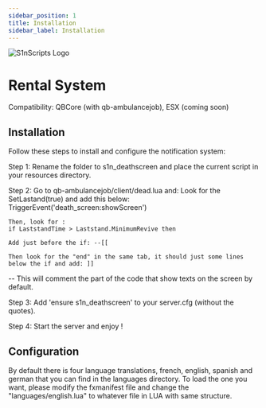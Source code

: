 ```yaml
---
sidebar_position: 1
title: Installation
sidebar_label: Installation
---
```


![S1nScripts Logo](https://forum.cfx.re/uploads/default/optimized/4X/7/0/9/709b687ad5121c2682611eae105cc6fcebed4d27_2_1380x776.jpeg)

# Rental System 

Compatibility: QBCore (with qb-ambulancejob), ESX (coming soon)

## Installation

Follow these steps to install and configure the notification system:

Step 1:
Rename the folder to s1n_deathscreen and place the current script in your resources directory.

Step 2:
Go to qb-ambulancejob/client/dead.lua and:
Look for the SetLastand(true) and add this below:
TriggerEvent('death_screen:showScreen')

    Then, look for :
    if LaststandTime > Laststand.MinimumRevive then

    Add just before the if: --[[

    Then look for the "end" in the same tab, it should just some lines below the if and add: ]]
--  This will comment the part of the code that show texts on the screen by default.


Step 3:
Add 'ensure s1n_deathscreen' to your server.cfg (without the quotes).

Step 4:
Start the server and enjoy !

## Configuration

By default there is four language translations, french, english, spanish and german that you can find in the languages directory.
To load the one you want, please modify the fxmanifest file and change the "languages/english.lua" to whatever file in LUA with same structure.